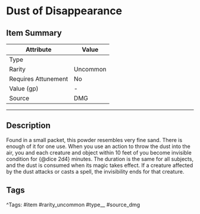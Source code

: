 # Dust of Disappearance

## Item Summary

| Attribute            | Value                        |
|----------------------|------------------------------|
| Type                 |   |
| Rarity               | Uncommon             |
| Requires Attunement  | No                |
| Value (gp)           | -    |
| Source               | DMG |

---

## Description

Found in a small packet, this powder resembles very fine sand. There is enough of it for one use. When you use an action to throw the dust into the air, you and each creature and object within 10 feet of you become invisible condition for {@dice 2d4} minutes. The duration is the same for all subjects, and the dust is consumed when its magic takes effect. If a creature affected by the dust attacks or casts a spell, the invisibility ends for that creature.

## Tags

^Tags: #item #rarity_uncommon #type__ #source_dmg